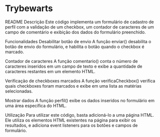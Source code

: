 # Trybewarts
README
Descrição
Este código implementa um formulário de cadastro de perfil com a validação de um checkbox, um contador de caracteres de um campo de comentário e exibição dos dados do formulário preenchido.

Funcionalidades
Desabilitar botão de envio
A função enviar() desabilita o botão de envio do formulário, e habilita o botão quando o checkbox é marcado.

Contador de caracteres
A função comentario() conta o número de caracteres inseridos em um campo de texto e exibe a quantidade de caracteres restantes em um elemento HTML.

Verificação de checkboxes marcados
A função verificaCheckbox() verifica quais checkboxes foram marcados e exibe em uma lista as matérias selecionadas.

Mostrar dados
A função perfil() exibe os dados inseridos no formulário em uma área específica do HTML.

Utilização
Para utilizar este código, basta adicioná-lo a uma página HTML. Ele utiliza os elementos HTML existentes na página para exibir os resultados, e adiciona event listeners para os botões e campos de formulário.

